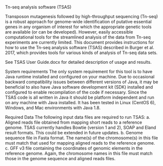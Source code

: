 Tn-seq analysis software (TSAS)

Transposon mutagenesis followed by high-throughput sequencing (Tn-seq) is a robust approach for genome-wide identification of putative essential genes in any organism of interest for which the appropriate genetic tools are available (or can be developed). However, easily accessible computational tools for the streamlined analysis of the data from Tn-seq experiments are currently limited.
This document provides instructions for how to use the Tn-seq analysis software (TSAS) described in Burger et al. 2017, which provides tools for various kinds of analysis of Tn-seq data sets. 

See TSAS User Guide.docx for detailed description of usage and results.

System requirements
The only system requirement for this tool is to have Java runtime installed and configured on your machine. Due to occasional backward compatibility issues between different versions of Java, it may be beneficial to also have Java software development kit (SDK) installed and configured to enable recompilation of the code if necessary. 
Since the TSAS code is all written in Java it should be platform independent and run on any machine with Java installed. It has been tested in Linux (CentOS 6), Windows, and Mac environments with Java 1.8.

Required Data
The following input data files are required to run TSAS:
a.	Aligned reads file obtained from mapping short reads to a reference genome. TSAS currently handles Bowtie (version 1 and 2), SOAP and Eland result formats. This could be extended in future updates.
b.	Genome sequence file in Fasta format. The name(s) of the chromosome(s) in this file must match that used for mapping aligned reads to the reference genome.
c.	GFF v3 file containing the coordinates of genomic elements in the reference genome. Again, the chromosome names in this file must match those in the genome sequence and aligned reads files.
